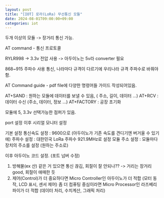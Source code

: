 ```yaml
---
layout: post
title: "[IOT] 로라(LoRa) 무선통신 모듈"
date: 2024-08-01T09:00:00+09:00
categories: iot
---
```

두개 이상의 모듈 -> 장거리 통신 가능.

AT command - 통신 프로토콜

RYLR998 -> 3.3v 전압 사용
-> 아두이노는 5v라 converter 필요

868~915 주파수 사용 통신, 나라마다 규격이 다르기에 우리나라 규격 주파수로 바꿔야함.

AT Command guide - pdf file에 다양한 명령어들 가이드 작성되어있음.

AT+SAND : 원하는 모듈에 데이터를 보낼 수 있음, ( 주소, 길이, 데이터 ...)
AT+RCV : 데이터 수신 (주소, 데이터, 정보 ...)
AT+FACTORY : 공장 초기화

모듈에 5, 3.3v 선택가능한 점퍼가 있음.

port 설정 이후 시리얼 모니터 설정

기본 설정
통신속도 설정 : 9600으로 (아두이노가 기존 속도를 견디기엔 버거울 수 있기에)
주파수 설정 : 대한민국 LoRa 주파수 921.9MHz로 설정
모듈 주소 설정 : 모듈마다 장치의 주소를 설정 (원하는 주소로)

이후 아두이노 코드 설정. (포트 넘버 수정)

1. 방해물(ex 산) 같은 거 있으면 통신 끊김, 회절이 잘 안되나?? -> 거리는 장거리 good, 회절이 애매한 듯
2. 제어(Control)가 더 중요하다면 Micro Controller인 아두이노가 더 적합 (모터 동작, LCD 표시, 센서 제어)
    좀 더 컴퓨팅 중심이라면 Micro Processor인 라즈베리 파이가 더 적합 (데이터 처리, 수치계산, 그래픽 처리)

